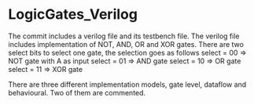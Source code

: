 # LogicGates_Verilog
The commit includes a verilog file and its testbench file. The verilog file includes implementation of NOT, AND, OR and XOR gates.
There are two select bits to select one gate, the selection goes as follows
select = 00 => NOT gate with A as input
select = 01 => AND gate
select = 10 => OR gate
select = 11 => XOR gate

There are three different implementation models, gate level, dataflow and behavioural. Two of them are commented.
